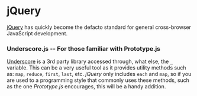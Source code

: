 # jQuery

[jQuery] has quickly become the defacto standard for general cross-browser JavaScript development.


### Underscore.js -- For those familiar with Prototype.js

[Underscore] is a 3rd party library accessed through, what else, the `_` variable.  This can be a very useful tool as it provides utility methods such as: `map`, `reduce`, `first`, `last`, etc.  _jQuery_ only includes `each` and `map`, so if you are used to a programming style that commonly uses these methods, such as the one _Prototype.js_ encourages, this will be a handy addition.

[jQuery]: http://www.jquery.com
[underscore]: http://documentcloud.github.com/underscore/
